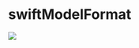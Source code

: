# swiftModelFormat
![](https://github.com/dacaizhao/swiftModelFormat/blob/master/demo.gif?raw=true)
